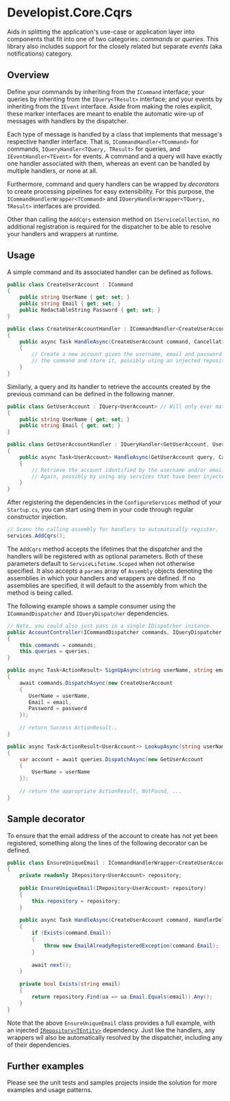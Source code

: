 # Developist.Core.Cqrs
Aids in splitting the application's use-case or application layer into components that fit into one of two categories: _commands_ or _queries_. This library also includes support for the closely related but separate _events_ (aka notifications) category.

## Overview
Define your commands by inheriting from the `ICommand` interface; your queries by inheriting from the `IQuery<TResult>` interface; and your events by inheriting from the `IEvent` interface. Aside from making the roles explicit, these marker interfaces are meant to enable the automatic wire-up of messages with handlers by the dispatcher.

Each type of message is handled by a class that implements that message's respective handler interface. That is, `ICommandHandler<TCommand>` for commands, `IQueryHandler<TQuery, TResult>` for queries, and `IEventHandler<TEvent>` for events. A command and a query will have exactly one handler associated with them, whereas an event can be handled by multiple handlers, or none at all.

Furthermore, command and query handlers can be wrapped by _decorators_ to create processing pipelines for easy extensibility. For this purpose, the `ICommandHandlerWrapper<TCommand>` and `IQueryHandlerWrapper<TQuery, TResult>` interfaces are provided.

Other than calling the `AddCqrs` extension method on `IServiceCollection`, no additional registration is required for the dispatcher to be able to resolve your handlers and wrappers at runtime.

## Usage
A simple command and its associated handler can be defined as follows.

```csharp
public class CreateUserAccount : ICommand
{
    public string UserName { get; set; }
    public string Email { get; set; }
    public RedactableString Password { get; set; }
}

public class CreateUserAccountHandler : ICommandHandler<CreateUserAccount>
{
    public async Task HandleAsync(CreateUserAccount command, CancellationToken cancellationToken)
    {
        // Create a new account given the username, email and password supplied in 
        // the command and store it, possibly using an injected repository.
    }
}
```

Similarly, a query and its handler to retrieve the accounts created by the previous command can be defined in the following manner.

```csharp
public class GetUserAccount : IQuery<UserAccount> // Will only ever match a single user account, or none.
{
    public string UserName { get; set; }
    public string Email { get; set; }
}

public class GetUserAccountHandler : IQueryHandler<GetUserAccount, UserAccount>
{
    public async Task<UserAccount> HandleAsync(GetUserAccount query, CancellationToken cancellationToken)
    {
        // Retrieve the account identified by the username and/or email supplied in the query.
        // Again, possibly by using any services that have been injected through the constructor.
    }
}
```

After registering the dependencies in the `ConfigureServices` method of your `Startup.cs`, you can start using them in your code through regular constructor injection.

```csharp
// Scans the calling assembly for handlers to automatically register.
services.AddCqrs();
```
The `AddCqrs` method accepts the lifetimes that the dispatcher and the handlers will be registered with as optional parameters. Both of these parameters default to `ServiceLifetime.Scoped` when not otherwise specified. It also accepts a `params` array of `Assembly` objects denoting the assemblies in which your handlers and wrappers are defined. If no assemblies are specified, it will default to the assembly from which the method is being called.

The following example shows a sample consumer using the `ICommandDispatcher` and `IQueryDispatcher` dependencies.

```csharp
// Note, you could also just pass in a single IDispatcher instance.
public AccountController(ICommandDispatcher commands, IQueryDispatcher queries)
{
    this.commands = commands;
    this.queries = queries;
}

public async Task<ActionResult> SignUpAsync(string userName, string email, string password)
{
    await commands.DispatchAsync(new CreateUserAccount
    { 
       UserName = userName,
       Email = email,
       Password = password 
    });
    
    // return Success ActionResult..
}

public async Task<ActionResult<UserAccount>> LookupAsync(string userName)
{
    var account = await queries.DispatchAsync(new GetUserAccount 
    {
        UserName = userName
    });
    
    // return the appropriate ActionResult, NotFound, ...
}
```
## Sample decorator
To ensure that the email address of the account to create has not yet been registered, something along the lines of the following decorator can be defined.

```csharp
public class EnsureUniqueEmail : ICommandHandlerWrapper<CreateUserAccount>
{
    private readonly IRepository<UserAccount> repository;
    
    public EnsureUniqueEmail(IRepository<UserAccount> repository)
    {
        this.repository = repository;
    }
    
    public async Task HandleAsync(CreateUserAccount command, HandlerDelegate next, CancellationToken cancellationToken)
    {
        if (Exists(command.Email))
        {
            throw new EmailAlreadyRegisteredException(command.Email);
        }
        
        await next();
    }
    
    private bool Exists(string email)
    {
        return repository.Find(ua => ua.Email.Equals(email)).Any();
    }
}
```
Note that the above `EnsureUniqueEmail` class provides a full example, with an injected [`IRepository<TEntity>`](https://github.com/jimatas/Developist.Core.Persistence) dependency. Just like the handlers, any wrappers wil also be automatically resolved by the dispatcher, including any of their dependencies.

## Further examples
Please see the unit tests and samples projects inside the solution for more examples and usage patterns.
